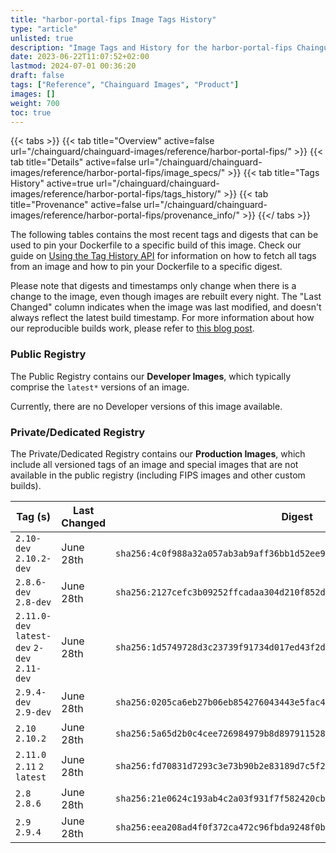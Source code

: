 ```yaml
---
title: "harbor-portal-fips Image Tags History"
type: "article"
unlisted: true
description: "Image Tags and History for the harbor-portal-fips Chainguard Image"
date: 2023-06-22T11:07:52+02:00
lastmod: 2024-07-01 00:36:20
draft: false
tags: ["Reference", "Chainguard Images", "Product"]
images: []
weight: 700
toc: true
---
```


{{< tabs >}}
{{< tab title="Overview" active=false url="/chainguard/chainguard-images/reference/harbor-portal-fips/" >}}
{{< tab title="Details" active=false url="/chainguard/chainguard-images/reference/harbor-portal-fips/image_specs/" >}}
{{< tab title="Tags History" active=true url="/chainguard/chainguard-images/reference/harbor-portal-fips/tags_history/" >}}
{{< tab title="Provenance" active=false url="/chainguard/chainguard-images/reference/harbor-portal-fips/provenance_info/" >}}
{{</ tabs >}}

The following tables contains the most recent tags and digests that can be used to pin your Dockerfile to a specific build of this image. Check our guide on [Using the Tag History API](/chainguard/chainguard-images/using-the-tag-history-api/) for information on how to fetch all tags from an image and how to pin your Dockerfile to a specific digest.

Please note that digests and timestamps only change when there is a change to the image, even though images are rebuilt every night. The "Last Changed" column indicates when the image was last modified, and doesn't always reflect the latest build timestamp. For more information about how our reproducible builds work, please refer to [this blog post](https://www.chainguard.dev/unchained/reproducing-chainguards-reproducible-image-builds).

### Public Registry
The Public Registry contains our **Developer Images**, which typically comprise the `latest*` versions of an image.

Currently, there are no Developer versions of this image available.

### Private/Dedicated Registry
The Private/Dedicated Registry contains our **Production Images**, which include all versioned tags of an image and special images that are not available in the public registry (including FIPS images and other custom builds).

| Tag (s)                                       | Last Changed | Digest                                                                    |
|-----------------------------------------------|--------------|---------------------------------------------------------------------------|
|  `2.10-dev` `2.10.2-dev`                      | June 28th    | `sha256:4c0f988a32a057ab3ab9aff36bb1d52ee9c2374bfb5fb178751727fd133de079` |
|  `2.8.6-dev` `2.8-dev`                        | June 28th    | `sha256:2127cefc3b09252ffcadaa304d210f852d89e52df20b3354827655cd3e54fa61` |
|  `2.11.0-dev` `latest-dev` `2-dev` `2.11-dev` | June 28th    | `sha256:1d5749728d3c23739f91734d017ed43f2d815f2662c50e3808d1685c75b1f2e3` |
|  `2.9.4-dev` `2.9-dev`                        | June 28th    | `sha256:0205ca6eb27b06eb854276043443e5fac4cdfd95fea492661ae23bf4b868a265` |
|  `2.10` `2.10.2`                              | June 28th    | `sha256:5a65d2b0c4cee726984979b8d89791152880bea341604c291238b55f1e33edca` |
|  `2.11.0` `2.11` `2` `latest`                 | June 28th    | `sha256:fd70831d7293c3e73b90b2e83189d7c5f2b21f4c9110de9df80558d95a3ab27d` |
|  `2.8` `2.8.6`                                | June 28th    | `sha256:21e0624c193ab4c2a03f931f7f582420cb0296435afde38d28b37c0dfe6f712a` |
|  `2.9` `2.9.4`                                | June 28th    | `sha256:eea208ad4f0f372ca472c96fbda9248f0b7ad6d068b58f27e443b66c91813edd` |

